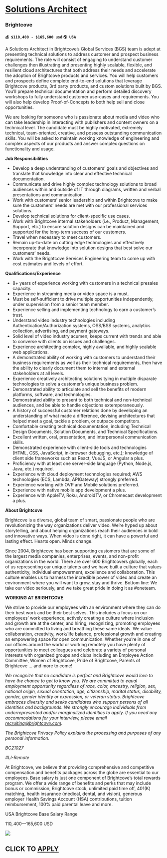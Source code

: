 # [Solutions Architect](https://www.remotewlb.com/apply/solutions-architect-67981)  
### Brightcove  
#### `💰 $110,400 - $165,600 usd` `🌎 USA`  

A Solutions Architect in Brightcove’s Global Services (BGS) team is adept at presenting technical solutions to address customer and prospect business requirements. The role will consist of engaging to understand customer challenges then illustrating and presenting highly scalable, flexible, and resilient cloud architectures that both address their needs and accelerate the adoption of Brightcove products and services. You will help customers and prospects define complete end-to-end solutions that leverage Brightcove products, 3rd party products, and custom solutions built by BGS. You’ll prepare technical documentation and perform detailed discovery workshops to fully understand customer use-cases and requirements. You will also help develop Proof-of-Concepts to both help sell and close opportunities.

We are looking for someone who is passionate about media and video who can take leadership in interacting with publishers and content owners on a technical level. The candidate must be highly motivated, extremely technical, team-oriented, creative, and possess outstanding communication skills. You will be asked to maintain working knowledge of engineering and complex aspects of our products and answer complex questions on functionality and usage.

**Job Responsibilities**

  * Develop a deep understanding of customers’ goals and objectives and translate that knowledge into clear and effective technical documentation.
  * Communicate and drive highly complex technology solutions to broad audiences within and outside of IT through diagrams, written and verbal presentations and communication.
  * Work with customers’ senior leadership and within Brightcove to make sure the customers’ needs are met with our professional services solutions.
  * Develop technical solutions for client-specific use cases.
  * Work with Brightcove internal stakeholders (i.e., Product, Management, Support, etc.) to ensure solution designs can be maintained and supported for the long-term success of our customers.
  * Travel when necessary to meet customers.
  * Remain up-to-date on cutting edge technologies and effectively incorporate that knowledge into solution designs that best solve our customers’ needs.
  * Work with the Brightcove Services Engineering team to come up with cost estimates and levels of effort.

**Qualifications/Experience**

  * 8+ years of experience working with customers in a technical presales capacity.
  * Experience in streaming media or video space is a must.
  * Must be self-sufficient to drive multiple opportunities independently, under supervision from a senior team member.
  * Experience selling and implementing technology to earn a customer’s trust.
  * Understand video industry technologies including Authentication/Authorization systems, OSS/BSS systems, analytics collection, advertising, and payment gateways.
  * Solid level of video industry acumen; keeps current with trends and able to converse with clients on issues and challenges.
  * Experience architecting complex, highly available, and highly scalable web applications.
  * A demonstrated ability of working with customers to understand their business requirements as well as their technical requirements, then have the ability to clearly document them to internal and external stakeholders at all levels.
  * Experience creatively architecting solutions tying in multiple disparate technologies to solve a customer’s unique business problem.
  * Demonstrated ability to articulate and sell the benefits of modern platforms, software, and technologies.
  * Demonstrated ability to present to both technical and non-technical audiences, and be able to handle objections extemporaneously.
  * A history of successful customer relations done by developing an understanding of what made a difference, devising architectures that helped meet a goal, tackle a problem, or outpace competitors.
  * Comfortable creating technical documentation, including Technical Design Documents, Solution Documents, and Technical Specifications.
  * Excellent written, oral, presentation, and interpersonal communication skills.
  * Demonstrated experience with client-side tools and technologies (HTML, CSS, JavaScript, in-browser debugging, etc.); knowledge of client side frameworks such as React, VueJS, or Angular a plus.
  * Proficiency with at least one server-side language (Python, Node.js, Java, etc.) required.
  * Experience with cloud deployment technologies required; AWS technologies (ECS, Lambda, APIGateway) strongly preferred.
  * Experience working with OVP and Mobile solutions preferred.
  * Experience with native mobile app development a plus.
  * Experience with AppleTV, Roku, AndroidTV, or Chromecast development a plus.

**About Brightcove**

Brightcove is a diverse, global team of smart, passionate people who are revolutionizing the way organizations deliver video. We’re hyped up about storytelling, and about helping organizations reach their audiences in bold and innovative ways. When video is done right, it can have a powerful and lasting effect. Hearts open. Minds change.

Since 2004, Brightcove has been supporting customers that are some of the largest media companies, enterprises, events, and non-profit organizations in the world. There are over 600 Brightcovers globally, each of us representing our unique talents and we have built a culture that values authenticity, individual empowerment, excellence and collaboration. This culture enables us to harness the incredible power of video and create an environment where you will want to grow, stay and thrive. Bottom line: We take our video seriously, and we take great pride in doing it as #oneteam.

**WORKING AT BRIGHTCOVE**

We strive to provide our employees with an environment where they can do their best work and be their best selves. This includes a focus on our employees’ work experience, actively creating a culture where inclusion and growth are at the center, and hiring, recognizing, promoting employees who are committed to living and breathing these same ideals. We value collaboration, creativity, work/life balance, professional growth and creating an empowering space for open communication. Whether you’re in one of our offices around the world or working remotely you have plenty of opportunities to meet colleagues and celebrate a variety of personal interests with organized groups and clubs including an Employee Action Committee, Women of Brightcove, Pride of Brightcove, Parents of Brightcove … and more to come!

_We recognize that no candidate is perfect and Brightcove would love to have the chance to get to know you. We are committed to equal employment opportunity regardless of race, color, ancestry, religion, sex, national origin, sexual orientation, age, citizenship, marital status, disability, gender, gender identity or expression, or veteran status. Brightcove embraces diversity and seeks candidates who support persons of all identities and backgrounds. We strongly encourage individuals from underrepresented and/or marginalized identities to apply. If you need any accommodations for your interview, please email recruiting@brightcove.com._

_The Brightcove Privacy Policy explains the processing and purposes of any personal information._

_BC21027_

_#LI-Remote_

At Brightcove, we believe that providing comprehensive and competitive compensation and benefits packages across the globe are essential to our employees. Base salary is just one component of Brightcove’s total rewards program. We offer a wide range of benefits and perks that may include bonus or commission, Brightcove stock, unlimited paid time off, 401(K) matching, health insurance (medical, dental, and vision), generous employer Health Savings Account (HSA) contributions, tuition reimbursement, 100% paid parental leave and more.

USA Brightcove Base Salary Range

$110,400—$165,600 USD

![](https://remotive.com/job/track/1899828/blank.gif?source=public_api)  
## CLICK TO [APPLY](https://www.remotewlb.com/apply/solutions-architect-67981)

